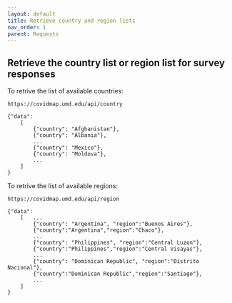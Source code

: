 ```yaml
---
layout: default
title: Retrieve country and region lists
nav_order: 1
parent: Requests
---
```


## Retrieve the country list or region list for survey responses
To retrive the list of available countries:

`https://covidmap.umd.edu/api/country`

```
{"data":
	[
		{"country": "Afghanistan"},
		{"country": "Albania"},
		...
		{"country": "Mexico"},
		{"country": "Moldova"},
		...
	]
}
```

To retrive the list of available regions:

`https://covidmap.umd.edu/api/region`

```
{"data":
	[	...
		{"country": "Argentina", "region":"Buenos Aires"},
		{"country":"Argentina","region":"Chaco"},
		...
		{"country": "Philippines", "region":"Central Luzon"},
		{"country":"Philippines","region":"Central Visayas"},
		...
		{"country": "Dominican Republic", "region":"Distrito Nacional"},
		{"country":"Dominican Republic","region":"Santiago"},
		...
	]
}
```